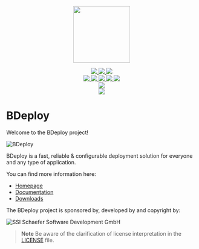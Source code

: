 <p align="center">
  <img src="https://bdeploy.io/user/images/logo.svg" width="150" />
</p>
<p align="center">
  <!-- CI Builds -->
  <a href="https://github.com/bdeployteam/bdeploy/actions/workflows/linux.yml" title="GitHub CI - Linux">
   <img src="https://github.com/bdeployteam/bdeploy/actions/workflows/linux.yml/badge.svg" />
  </a>
  <a href="https://github.com/bdeployteam/bdeploy/actions/workflows/linux_aarch64.yml" title="GitHub CI - Linux (aarch64)">
   <img src="https://github.com/bdeployteam/bdeploy/actions/workflows/linux_aarch64.yml/badge.svg" />
  </a>
  <a href="https://github.com/bdeployteam/bdeploy/actions/workflows/windows.yml" title="GitHub CI - Windows">
   <img src="https://github.com/bdeployteam/bdeploy/actions/workflows/windows.yml/badge.svg" />
  </a>
  <!-- Sonarcloud -->
  <br>
  <a href="https://sonarcloud.io/dashboard?id=bdeployteam_bdeploy" title="Sonarcloud - Quality Gate">
   <img src="https://sonarcloud.io/api/project_badges/measure?metric=alert_status&project=bdeployteam_bdeploy" />
  </a>
  <a href="https://sonarcloud.io/dashboard?id=bdeployteam_bdeploy" title="Sonarcloud - Test Coverage">
   <img src="https://sonarcloud.io/api/project_badges/measure?metric=coverage&project=bdeployteam_bdeploy" />
  </a>
  <a href="https://sonarcloud.io/dashboard?id=bdeployteam_bdeploy" title="Sonarcloud - Maintainability Rating">
   <img src="https://sonarcloud.io/api/project_badges/measure?metric=sqale_rating&project=bdeployteam_bdeploy" />
  </a>
  <a href="https://sonarcloud.io/dashboard?id=bdeployteam_bdeploy" title="Sonarcloud - Reliability Rating">
   <img src="https://sonarcloud.io/api/project_badges/measure?metric=reliability_rating&project=bdeployteam_bdeploy" />
  </a>
  <a href="https://sonarcloud.io/dashboard?id=bdeployteam_bdeploy" title="Sonarcloud - Security Rating">
   <img src="https://sonarcloud.io/api/project_badges/measure?metric=security_rating&project=bdeployteam_bdeploy" />
  </a>
  <!-- CodeScene -->
  <br>
  <a href="https://codescene.io/projects/4743" title="CodeScene - Dashboard">
   <img src="https://codescene.io/images/analyzed-by-codescene-badge.svg" />
  </a>
  <!-- YouTube -->
  <br>
  <a href="https://www.youtube.com/channel/UCIsYjcRg7GSFb7pM60MBmtw/featured" title="YouTube Channel">
   <img src="https://img.shields.io/static/v1?label=&message=BDeploy%20on%20YouTube&color=red&logo=youtube" />
  </a>
</p>

# BDeploy

Welcome to the BDeploy project!

![BDeploy](https://bdeploy.io/user/images/doc_dashboardprocesscontrol.png)

BDeploy is a fast, reliable & configurable deployment solution for everyone and any type of application.

You can find more information here:

* [Homepage](https://bdeploy.io)
* [Documentation](https://bdeploy.io/user/index.html)
* [Downloads](https://github.com/bdeployteam/bdeploy/releases)

The BDeploy project is sponsored by, developed by and copyright by:

![SSI Schaefer Software Development GmbH](https://bdeploy.io/user/images/ssi-logo.png)

> **Note**
> Be aware of the clarification of license interpretation in the [LICENSE](LICENSE) file.

